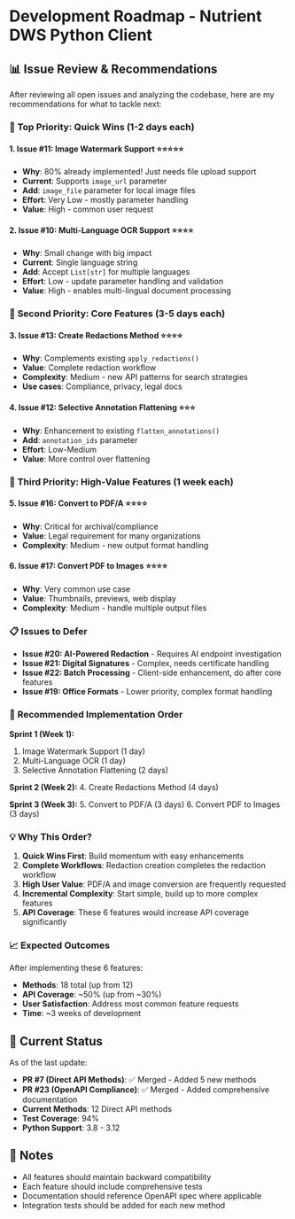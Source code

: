 # Development Roadmap - Nutrient DWS Python Client

## 📊 Issue Review & Recommendations

After reviewing all open issues and analyzing the codebase, here are my recommendations for what to tackle next:

### 🥇 **Top Priority: Quick Wins (1-2 days each)**

#### 1. **Issue #11: Image Watermark Support** ⭐⭐⭐⭐⭐
- **Why**: 80% already implemented! Just needs file upload support
- **Current**: Supports `image_url` parameter
- **Add**: `image_file` parameter for local image files
- **Effort**: Very Low - mostly parameter handling
- **Value**: High - common user request

#### 2. **Issue #10: Multi-Language OCR Support** ⭐⭐⭐⭐
- **Why**: Small change with big impact
- **Current**: Single language string
- **Add**: Accept `List[str]` for multiple languages
- **Effort**: Low - update parameter handling and validation
- **Value**: High - enables multi-lingual document processing

### 🥈 **Second Priority: Core Features (3-5 days each)**

#### 3. **Issue #13: Create Redactions Method** ⭐⭐⭐⭐
- **Why**: Complements existing `apply_redactions()`
- **Value**: Complete redaction workflow
- **Complexity**: Medium - new API patterns for search strategies
- **Use cases**: Compliance, privacy, legal docs

#### 4. **Issue #12: Selective Annotation Flattening** ⭐⭐⭐
- **Why**: Enhancement to existing `flatten_annotations()`
- **Add**: `annotation_ids` parameter
- **Effort**: Low-Medium
- **Value**: More control over flattening

### 🥉 **Third Priority: High-Value Features (1 week each)**

#### 5. **Issue #16: Convert to PDF/A** ⭐⭐⭐⭐
- **Why**: Critical for archival/compliance
- **Value**: Legal requirement for many organizations
- **Complexity**: Medium - new output format handling

#### 6. **Issue #17: Convert PDF to Images** ⭐⭐⭐⭐
- **Why**: Very common use case
- **Value**: Thumbnails, previews, web display
- **Complexity**: Medium - handle multiple output files

### 📋 **Issues to Defer**

- **Issue #20: AI-Powered Redaction** - Requires AI endpoint investigation
- **Issue #21: Digital Signatures** - Complex, needs certificate handling
- **Issue #22: Batch Processing** - Client-side enhancement, do after core features
- **Issue #19: Office Formats** - Lower priority, complex format handling

### 🎯 **Recommended Implementation Order**

**Sprint 1 (Week 1):**
1. Image Watermark Support (1 day)
2. Multi-Language OCR (1 day)
3. Selective Annotation Flattening (2 days)

**Sprint 2 (Week 2):**
4. Create Redactions Method (4 days)

**Sprint 3 (Week 3):**
5. Convert to PDF/A (3 days)
6. Convert PDF to Images (3 days)

### 💡 **Why This Order?**

1. **Quick Wins First**: Build momentum with easy enhancements
2. **Complete Workflows**: Redaction creation completes the redaction workflow
3. **High User Value**: PDF/A and image conversion are frequently requested
4. **Incremental Complexity**: Start simple, build up to more complex features
5. **API Coverage**: These 6 features would increase API coverage significantly

### 📈 **Expected Outcomes**

After implementing these 6 features:
- **Methods**: 18 total (up from 12)
- **API Coverage**: ~50% (up from ~30%)
- **User Satisfaction**: Address most common feature requests
- **Time**: ~3 weeks of development

## 🚀 Current Status

As of the last update:
- **PR #7 (Direct API Methods)**: ✅ Merged - Added 5 new methods
- **PR #23 (OpenAPI Compliance)**: ✅ Merged - Added comprehensive documentation
- **Current Methods**: 12 Direct API methods
- **Test Coverage**: 94%
- **Python Support**: 3.8 - 3.12

## 📝 Notes

- All features should maintain backward compatibility
- Each feature should include comprehensive tests
- Documentation should reference OpenAPI spec where applicable
- Integration tests should be added for each new method